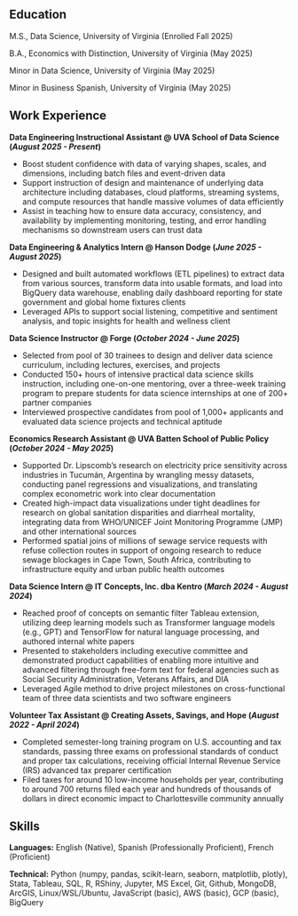 ## Education
M.S., Data Science, University of Virginia (Enrolled Fall 2025)	 			        		

B.A., Economics with Distinction, University of Virginia (May 2025)

Minor in Data Science, University of Virginia (May 2025)

Minor in Business Spanish, University of Virginia (May 2025)


## Work Experience
**Data Engineering Instructional Assistant @ UVA School of Data Science (_August 2025 - Present_)**
- Boost student confidence with data of varying shapes, scales, and dimensions, including batch files and event-driven data
- Support instruction of design and maintenance of underlying data architecture including databases, cloud platforms, streaming systems, and compute resources that handle massive volumes of data efficiently
- Assist in teaching how to ensure data accuracy, consistency, and availability by implementing monitoring, testing, and error handling mechanisms so downstream users can trust data 

**Data Engineering & Analytics Intern @ Hanson Dodge (_June 2025 - August 2025_)**
- Designed and built automated workflows (ETL pipelines) to extract data from various sources, transform data into usable formats, and load into BigQuery data warehouse, enabling daily dashboard reporting for state government and global home fixtures clients
- Leveraged APIs to support social listening, competitive and sentiment analysis, and topic insights for health and wellness client

**Data Science Instructor @ Forge (_October 2024 - June 2025_)**
- Selected from pool of 30 trainees to design and deliver data science curriculum, including lectures, exercises, and projects
- Conducted 150+ hours of intensive practical data science skills instruction, including one-on-one mentoring, over a three-week training program to prepare students for data science internships at one of 200+ partner companies
- Interviewed prospective candidates from pool of 1,000+ applicants and evaluated data science projects and technical aptitude

**Economics Research Assistant @ UVA Batten School of Public Policy (_October 2024 - May 2025_)**
- Supported Dr. Lipscomb’s research on electricity price sensitivity across industries in Tucumán, Argentina by wrangling messy datasets, conducting panel regressions and visualizations, and translating complex econometric work into clear documentation
- Created high-impact data visualizations under tight deadlines for research on global sanitation disparities and diarrheal mortality, integrating data from WHO/UNICEF Joint Monitoring Programme (JMP) and other international sources
- Performed spatial joins of millions of sewage service requests with refuse collection routes in support of ongoing research to reduce sewage blockages in Cape Town, South Africa, contributing to infrastructure equity and urban public health outcomes

**Data Science Intern @ IT Concepts, Inc. dba Kentro (_March 2024 - August 2024_)**
- Reached proof of concepts on semantic filter Tableau extension, utilizing deep learning models such as Transformer language models (e.g., GPT) and TensorFlow for natural language processing, and authored internal white papers
- Presented to stakeholders including executive committee and demonstrated product capabilities of enabling more intuitive and advanced filtering through free-form text for federal agencies such as Social Security Administration, Veterans Affairs, and DIA
- Leveraged Agile method to drive project milestones on cross-functional team of three data scientists and two software engineers

**Volunteer Tax Assistant @ Creating Assets, Savings, and Hope (_August 2022 - April 2024_)**
- Completed semester-long training program on U.S. accounting and tax standards, passing three exams on professional standards of conduct and proper tax calculations, receiving official Internal Revenue Service (IRS) advanced tax preparer certification
- Filed taxes for around 10 low-income households per year, contributing to around 700 returns filed each year and hundreds of thousands of dollars in direct economic impact to Charlottesville community annually

## Skills
**Languages:** English (Native), Spanish (Professionally Proficient), French (Proficient)

**Technical:** Python (numpy, pandas, scikit-learn, seaborn, matplotlib, plotly), Stata, Tableau, SQL, R, RShiny, Jupyter, MS Excel, Git, Github, MongoDB, ArcGIS, Linux/WSL/Ubuntu, JavaScript (basic), AWS (basic),  GCP (basic), BigQuery



